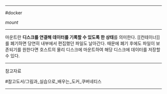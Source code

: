 
---

#docker

*mount*

---

마운트란 **디스크를 연결해 데이터를 기록할 수 있도록 한 상태**를 의미한다.
[[컨테이너]]를 폐기하면 당연히 내부에서 편집했던 파일도 날아간다. 때문에 폐기 후에도 파일이 보존되기를 원한다면 호스트의 물리 디스크에 마운트하여 해당 디스크에 데이터를 저장할 수 있다.

---

참고자료

#참고도서/그림과_실습으로_배우는_도커_쿠버네티스 

---